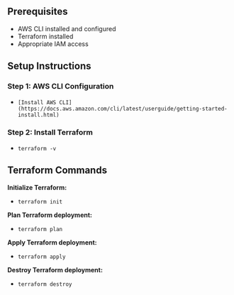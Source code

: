 ## Prerequisites

- AWS CLI installed and configured
- Terraform installed
- Appropriate IAM access

## Setup Instructions

### Step 1: AWS CLI Configuration
- `[Install AWS CLI](https://docs.aws.amazon.com/cli/latest/userguide/getting-started-install.html)`
   
### Step 2: Install Terraform
- `terraform -v`

## Terraform Commands
**Initialize Terraform:**
- `terraform init`

**Plan Terraform deployment:**
- `terraform plan`

**Apply Terraform deployment:**
- `terraform apply`

**Destroy Terraform deployment:**
- `terraform destroy`
